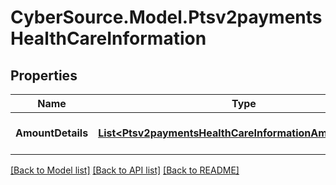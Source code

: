 # CyberSource.Model.Ptsv2paymentsHealthCareInformation
## Properties

Name | Type | Description | Notes
------------ | ------------- | ------------- | -------------
**AmountDetails** | [**List&lt;Ptsv2paymentsHealthCareInformationAmountDetails&gt;**](Ptsv2paymentsHealthCareInformationAmountDetails.md) | array for Healthcare fields | [optional] 

[[Back to Model list]](../README.md#documentation-for-models) [[Back to API list]](../README.md#documentation-for-api-endpoints) [[Back to README]](../README.md)

